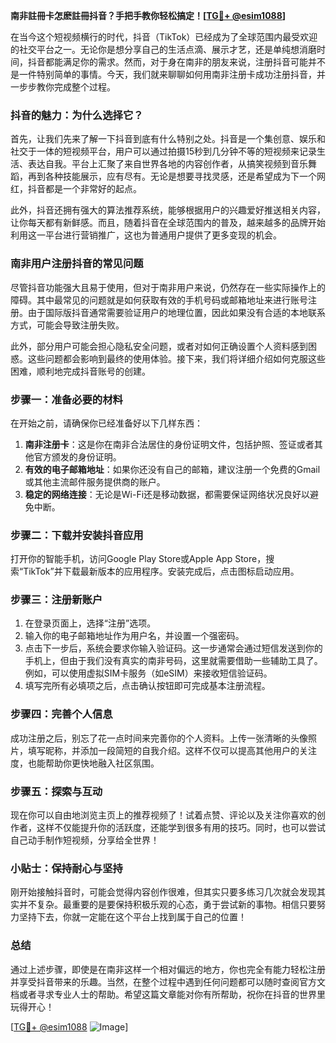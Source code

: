 **南非註冊卡怎麽註冊抖音？手把手教你轻松搞定！[[TG💪+ @esim1088](https://t.me/s/esim1088)]**

在当今这个短视频横行的时代，抖音（TikTok）已经成为了全球范围内最受欢迎的社交平台之一。无论你是想分享自己的生活点滴、展示才艺，还是单纯想消磨时间，抖音都能满足你的需求。然而，对于身在南非的朋友来说，注册抖音可能并不是一件特别简单的事情。今天，我们就来聊聊如何用南非注册卡成功注册抖音，并一步步教你完成整个过程。

### 抖音的魅力：为什么选择它？

首先，让我们先来了解一下抖音到底有什么特别之处。抖音是一个集创意、娱乐和社交于一体的短视频平台，用户可以通过拍摄15秒到几分钟不等的短视频来记录生活、表达自我。平台上汇聚了来自世界各地的内容创作者，从搞笑视频到音乐舞蹈，再到各种技能展示，应有尽有。无论是想要寻找灵感，还是希望成为下一个网红，抖音都是一个非常好的起点。

此外，抖音还拥有强大的算法推荐系统，能够根据用户的兴趣爱好推送相关内容，让你每天都有新鲜感。而且，随着抖音在全球范围内的普及，越来越多的品牌开始利用这一平台进行营销推广，这也为普通用户提供了更多变现的机会。

### 南非用户注册抖音的常见问题

尽管抖音功能强大且易于使用，但对于南非用户来说，仍然存在一些实际操作上的障碍。其中最常见的问题就是如何获取有效的手机号码或邮箱地址来进行账号注册。由于国际版抖音通常需要验证用户的地理位置，因此如果没有合适的本地联系方式，可能会导致注册失败。

此外，部分用户可能会担心隐私安全问题，或者对如何正确设置个人资料感到困惑。这些问题都会影响到最终的使用体验。接下来，我们将详细介绍如何克服这些困难，顺利地完成抖音账号的创建。

### 步骤一：准备必要的材料

在开始之前，请确保你已经准备好以下几样东西：

1. **南非注册卡**：这是你在南非合法居住的身份证明文件，包括护照、签证或者其他官方颁发的身份证明。
2. **有效的电子邮箱地址**：如果你还没有自己的邮箱，建议注册一个免费的Gmail或其他主流邮件服务提供商的账户。
3. **稳定的网络连接**：无论是Wi-Fi还是移动数据，都需要保证网络状况良好以避免中断。

### 步骤二：下载并安装抖音应用

打开你的智能手机，访问Google Play Store或Apple App Store，搜索“TikTok”并下载最新版本的应用程序。安装完成后，点击图标启动应用。

### 步骤三：注册新账户

1. 在登录页面上，选择“注册”选项。
2. 输入你的电子邮箱地址作为用户名，并设置一个强密码。
3. 点击下一步后，系统会要求你输入验证码。这一步通常会通过短信发送到你的手机上，但由于我们没有真实的南非号码，这里就需要借助一些辅助工具了。例如，可以使用虚拟SIM卡服务（如eSIM）来接收短信验证码。
4. 填写完所有必填项之后，点击确认按钮即可完成基本注册流程。

### 步骤四：完善个人信息

成功注册之后，别忘了花一点时间来完善你的个人资料。上传一张清晰的头像照片，填写昵称，并添加一段简短的自我介绍。这样不仅可以提高其他用户的关注度，也能帮助你更快地融入社区氛围。

### 步骤五：探索与互动

现在你可以自由地浏览主页上的推荐视频了！试着点赞、评论以及关注你喜欢的创作者，这样不仅能提升你的活跃度，还能学到很多有用的技巧。同时，也可以尝试自己动手制作短视频，分享给全世界！

### 小贴士：保持耐心与坚持

刚开始接触抖音时，可能会觉得内容创作很难，但其实只要多练习几次就会发现其实并不复杂。最重要的是要保持积极乐观的心态，勇于尝试新的事物。相信只要努力坚持下去，你就一定能在这个平台上找到属于自己的位置！

### 总结

通过上述步骤，即使是在南非这样一个相对偏远的地方，你也完全有能力轻松注册并享受抖音带来的乐趣。当然，在整个过程中遇到任何问题都可以随时查阅官方文档或者寻求专业人士的帮助。希望这篇文章能对你有所帮助，祝你在抖音的世界里玩得开心！

[[TG💪+ @esim1088](https://t.me/s/esim1088) ![Image](https://i.postimg.cc/4NQfJmqS/Snipaste-2025-05-13-00-14-12.png)]